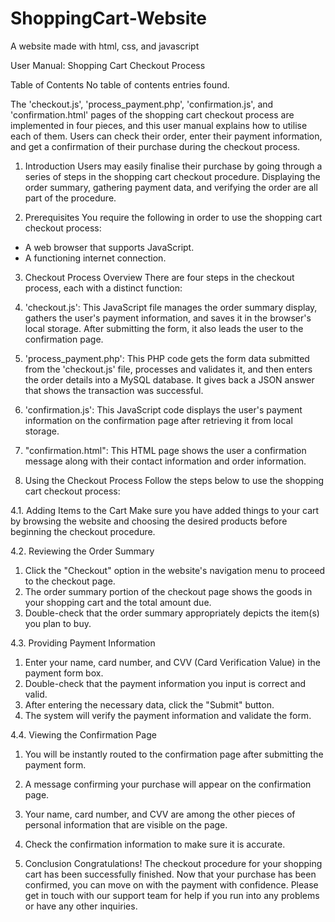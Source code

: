 # ShoppingCart-Website
 A website made with html, css, and javascript

User Manual: Shopping Cart Checkout Process

Table of Contents
No table of contents entries found.

The 'checkout.js', 'process_payment.php', 'confirmation.js', and 'confirmation.html' pages of the shopping cart checkout process are implemented in four pieces, and this user manual explains how to utilise each of them. Users can check their order, enter their payment information, and get a confirmation of their purchase during the checkout process.

1. Introduction
Users may easily finalise their purchase by going through a series of steps in the shopping cart checkout procedure. Displaying the order summary, gathering payment data, and verifying the order are all part of the procedure.

2. Prerequisites
You require the following in order to use the shopping cart checkout process:

- A web browser that supports JavaScript.
- A functioning internet connection.

3. Checkout Process Overview
There are four steps in the checkout process, each with a distinct function:

1. 'checkout.js': This JavaScript file manages the order summary display, gathers the user's payment information, and saves it in the browser's local storage. After submitting the form, it also leads the user to the confirmation page.
2. 'process_payment.php': This PHP code gets the form data submitted from the 'checkout.js' file, processes and validates it, and then enters the order details into a MySQL database. It gives back a JSON answer that shows the transaction was successful.
3. 'confirmation.js': This JavaScript code displays the user's payment information on the confirmation page after retrieving it from local storage.
4. "confirmation.html": This HTML page shows the user a confirmation message along with their contact information and order information.

4. Using the Checkout Process
Follow the steps below to use the shopping cart checkout process:

4.1. Adding Items to the Cart
Make sure you have added things to your cart by browsing the website and choosing the desired products before beginning the checkout procedure.

4.2. Reviewing the Order Summary
1. Click the "Checkout" option in the website's navigation menu to proceed to the checkout page.
2. The order summary portion of the checkout page shows the goods in your shopping cart and the total amount due.
3. Double-check that the order summary appropriately depicts the item(s) you plan to buy.

4.3. Providing Payment Information
1. Enter your name, card number, and CVV (Card Verification Value) in the payment form box.
2. Double-check that the payment information you input is correct and valid.
3. After entering the necessary data, click the "Submit" button.
4. The system will verify the payment information and validate the form.

4.4. Viewing the Confirmation Page
1. You will be instantly routed to the confirmation page after submitting the payment form.
2. A message confirming your purchase will appear on the confirmation page.
3. Your name, card number, and CVV are among the other pieces of personal information that are visible on the page.
4. Check the confirmation information to make sure it is accurate.

5. Conclusion
Congratulations! The checkout procedure for your shopping cart has been successfully finished. Now that your purchase has been confirmed, you can move on with the payment with confidence. Please get in touch with our support team for help if you run into any problems or have any other inquiries.
